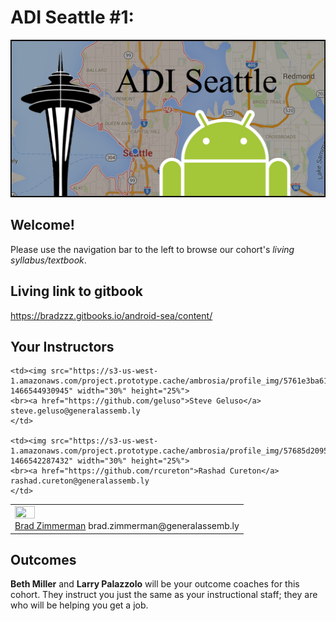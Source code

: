 # ADI Seattle #1:

![Mudkipz](adi-sea.png)

## Welcome!

Please use the navigation bar to the left to browse our cohort's *living syllabus/textbook*.

## Living link to gitbook
https://bradzzz.gitbooks.io/android-sea/content/

## Your Instructors
<table>
  <tr>
    <td><img src="https://s3-us-west-1.amazonaws.com/project.prototype.cache/ambrosia/profile_img/570e0f785d31313602b7d1a2.png?1466542810166" width="30%" height="25%">
    <br><a href="https://github.com/BradZzz">Brad Zimmerman</a>
    brad.zimmerman@generalassemb.ly
    </td>

    <td><img src="https://s3-us-west-1.amazonaws.com/project.prototype.cache/ambrosia/profile_img/5761e3ba61c4050f052e1832.png?1466544930945" width="30%" height="25%">
    <br><a href="https://github.com/geluso">Steve Geluso</a>
    steve.geluso@generalassemb.ly
    </td>
    
    <td><img src="https://s3-us-west-1.amazonaws.com/project.prototype.cache/ambrosia/profile_img/57685d2095e7131100c00bab.png?1466542287432" width="30%" height="25%">
    <br><a href="https://github.com/rcureton">Rashad Cureton</a>
    rashad.cureton@generalassemb.ly
    </td>

  </tr>
</table>

## Outcomes

**Beth Miller** and **Larry Palazzolo** will be your outcome coaches for this cohort. They instruct you just the same as your instructional staff; they are who will be helping you get a job.
